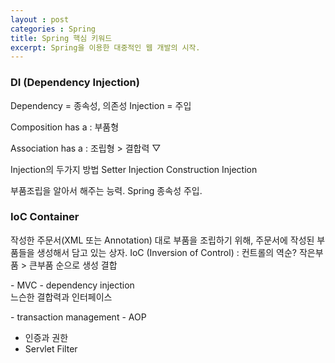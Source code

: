 ```yaml
---
layout : post
categories : Spring
title: Spring 핵심 키워드
excerpt: Spring을 이용한 대중적인 웹 개발의 시작.
---
```


<h3> DI (Dependency Injection) </h3>
Dependency = 종속성, 의존성
Injection = 주입

Composition has a : 부품형

Association has a : 조립형 > 결합력 ▽

Injection의 두가지 방법
Setter Injection
Construction Injection

부품조립을 알아서 해주는 능력. Spring 종속성 주입.

<h3> IoC Container </h3>
작성한 주문서(XML 또는 Annotation) 대로 부품을 조립하기 위해, 
주문서에 작성된 부품들을 생성해서 담고 있는 상자.
IoC (Inversion of Control) : 컨트롤의 역순? 
작은부품 > 큰부품 순으로 생성 결합

<p>
- MVC 
- dependency injection <br>
 느슨한 결합력과 인터페이스
</p>
- transaction management
- AOP

- 인증과 권한
- Servlet Filter
</p>

<p>
</p>